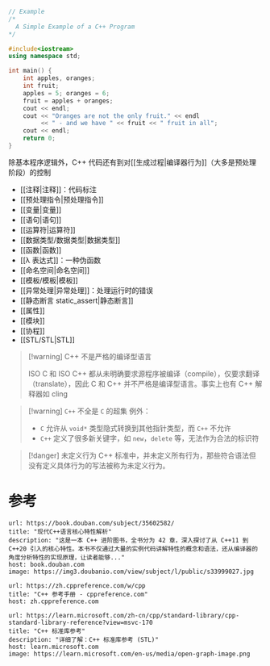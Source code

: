 ```cpp
// Example
/*
  A Simple Example of a C++ Program
*/

#include<iostream>
using namespace std;

int main() {
    int apples, oranges;
    int fruit;
    apples = 5; oranges = 6;
    fruit = apples + oranges;
    cout << endl;
    cout << "Oranges are not the only fruit." << endl
         << " - and we have " << fruit << " fruit in all";
    cout << endl;
    return 0;
}
```

除基本程序逻辑外，C++ 代码还有到对[[生成过程|编译器行为]]（大多是预处理阶段）的控制
- [[注释|注释]]：代码标注
- [[预处理指令|预处理指令]]
- [[变量|变量]]
- [[语句|语句]]
- [[运算符|运算符]]
- [[数据类型/数据类型|数据类型]]
- [[函数|函数]]
- [[λ 表达式]]：一种伪函数
- [[命名空间|命名空间]]
- [[模板/模板|模板]]
- [[异常处理|异常处理]]：处理运行时的错误
- [[静态断言 static_assert|静态断言]]
- [[属性]]
- [[模块]]
- [[协程]]
- [[STL/STL|STL]]

> [!warning] C++ 不是严格的编译型语言
> 
> ISO C 和 ISO C++ 都从未明确要求源程序被编译（compile），仅要求翻译（translate），因此 C 和 C++ 并不严格是编译型语言。事实上也有 C++ 解释器如 cling

> [!warning] `C++` 不全是 `C` 的超集
> 例外：
> - `C` 允许从 `void*` 类型隐式转换到其他指针类型，而 `C++` 不允许
> - `C++` 定义了很多新关键字，如 `new`，`delete` 等，无法作为合法的标识符

> [!danger] 未定义行为
> C++ 标准中，并未定义所有行为，那些符合语法但没有定义具体行为的写法被称为未定义行为。
# 参考

```cardlink
url: https://book.douban.com/subject/35602582/
title: "现代C++语言核心特性解析"
description: "这是一本 C++ 进阶图书，全书分为 42 章，深入探讨了从 C++11 到 C++20 引入的核心特性。本书不仅通过大量的实例代码讲解特性的概念和语法，还从编译器的角度分析特性的实现原理，让读者能够..."
host: book.douban.com
image: https://img3.doubanio.com/view/subject/l/public/s33999027.jpg
```

```cardlink
url: https://zh.cppreference.com/w/cpp
title: "C++ 参考手册 - cppreference.com"
host: zh.cppreference.com
```

```cardlink
url: https://learn.microsoft.com/zh-cn/cpp/standard-library/cpp-standard-library-reference?view=msvc-170
title: "C++ 标准库参考"
description: "详细了解：C++ 标准库参考 (STL)"
host: learn.microsoft.com
image: https://learn.microsoft.com/en-us/media/open-graph-image.png
```
